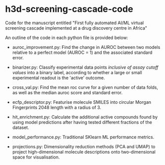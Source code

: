 # h3d-screening-cascade-code
Code for the manuscript entitled "First fully automated AI/ML virtual screening cascade implemented at a drug discovery centre in Africa"

An outline of the code in each python file is provided below:

* auroc_improvement.py: Find the change in AUROC between two models relative to a perfect model (AUROC = 1) and the associated standard error.

* binarizer.py: Classify experimental data points _inclusive of assay cutoff values_ into a binary label, according to whether a large or small experimental readout is the 'active' outcome.

* cross_val.py: Find the mean roc curve for a given number of data folds, as well as the median auroc score and standard error.

* ecfp_descriptor.py: Featurise molecule SMILES into circular Morgan Fingerprints 2048 length with a radius of 3.

* hit_enrichment.py: Calculate the additional active compounds found by using model predictions after having tested different fractions of the dataset.

* model_performance.py: Traditional SKlearn ML performance metrics.

* projections.py: Dimensionality reduction methods (PCA and UMAP) to project high-dimensional molecule descriptions onto two-dimensional space for visualisation.
